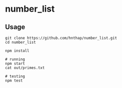 # number_list

## Usage

```{bash}
git clone https://github.com/hnthap/number_list.git
cd number_list

npm install

# running
npm start
cat out/primes.txt

# testing
npm test
```